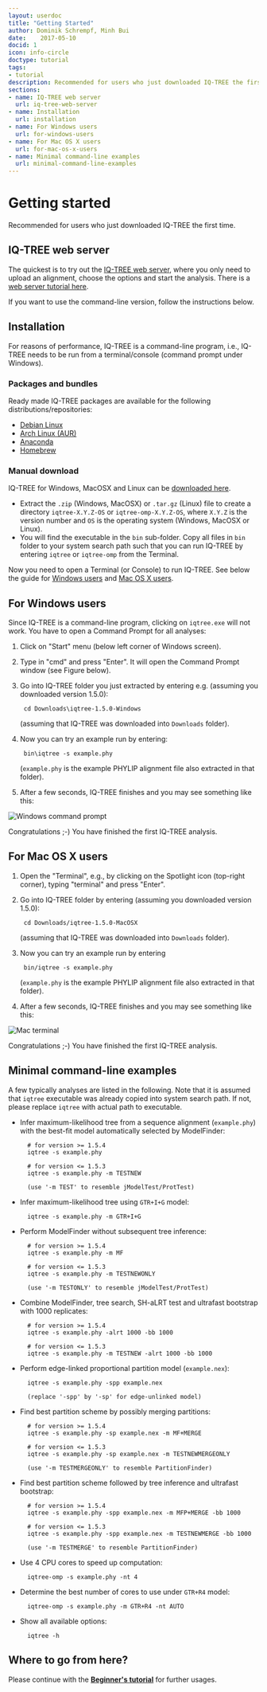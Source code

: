 ```yaml
---
layout: userdoc
title: "Getting Started"
author: Dominik Schrempf, Minh Bui
date:    2017-05-10
docid: 1
icon: info-circle
doctype: tutorial
tags:
- tutorial
description: Recommended for users who just downloaded IQ-TREE the first time.
sections:
- name: IQ-TREE web server
  url: iq-tree-web-server
- name: Installation
  url: installation
- name: For Windows users
  url: for-windows-users
- name: For Mac OS X users
  url: for-mac-os-x-users
- name: Minimal command-line examples
  url: minimal-command-line-examples
---
```


Getting started
===============

Recommended for users who just downloaded IQ-TREE the first time.
<!--more-->


IQ-TREE web server
------------------
<div class="hline"></div>

The quickest is to try out the [IQ-TREE web server](http://iqtree.cibiv.univie.ac.at), where you only need to upload an alignment, choose the options and start the analysis. There is a [web server tutorial here](Web-Server-Tutorial). 

If you want to use the command-line version, follow the instructions below.

Installation
------------
<div class="hline"></div>

For reasons of performance, IQ-TREE is a command-line program, i.e., IQ-TREE needs to be run from a terminal/console (command prompt under Windows).

### Packages and bundles

Ready made IQ-TREE packages are available for the following distributions/repositories:

* [Debian Linux](https://packages.debian.org/unstable/science/iqtree)
* [Arch Linux (AUR)](https://aur.archlinux.org/packages/iqtree-latest/)
* [Anaconda](https://anaconda.org/bioconda/iqtree)
* [Homebrew](http://braumeister.org/repos/Homebrew/homebrew-science/formula/iqtree)

### Manual download

IQ-TREE for Windows, MacOSX and Linux can be [downloaded here](http://www.iqtree.org/#download).

* Extract the `.zip` (Windows, MacOSX) or `.tar.gz` (Linux) file to create a directory `iqtree-X.Y.Z-OS` or `iqtree-omp-X.Y.Z-OS`, where `X.Y.Z` is the version number and `OS` is the operating system (Windows, MacOSX or Linux).
* You will find the executable in the `bin` sub-folder. Copy all files in `bin` folder to your system search path such that you can run IQ-TREE by entering `iqtree` or `iqtree-omp` from the Terminal.

Now you need to open a Terminal (or Console) to run IQ-TREE. See below the guide for [Windows users](#for-windows-users) and [Mac OS X users](#for-mac-os-x-users).

For Windows users
-----------------
<div class="hline"></div>

Since IQ-TREE is a command-line program, clicking on `iqtree.exe` will not work. You have to open a Command Prompt for all analyses:

1. Click on "Start" menu (below left corner of Windows screen).
2. Type in "cmd" and press "Enter". It will open the Command Prompt window (see Figure below).
3. Go into IQ-TREE folder you just extracted by entering e.g. (assuming you downloaded version 1.5.0):

        cd Downloads\iqtree-1.5.0-Windows
        
    (assuming that IQ-TREE was downloaded into `Downloads` folder).
4. Now you can try an example run by entering:

        bin\iqtree -s example.phy
        
    (`example.phy` is the example PHYLIP alignment file also extracted in that folder).
5. After a few seconds, IQ-TREE finishes and you may see something like this:

![Windows command prompt](images/win-cmd2.png)

Congratulations ;-) You have finished the first IQ-TREE analysis.


For Mac OS X users
------------------
<div class="hline"></div>

1. Open the "Terminal", e.g., by clicking on the Spotlight icon (top-right corner), typing "terminal" and press "Enter".
2. Go into IQ-TREE folder by entering (assuming you downloaded version 1.5.0):

        cd Downloads/iqtree-1.5.0-MacOSX

    (assuming that IQ-TREE was downloaded into `Downloads` folder).
3. Now you can try an example run by entering 

        bin/iqtree -s example.phy

    (`example.phy` is the example PHYLIP alignment file also extracted in that folder).
4. After a few seconds, IQ-TREE finishes and you may see something like this:

![Mac terminal](images/mac-cmd2.png)

Congratulations ;-) You have finished the first IQ-TREE analysis.



Minimal command-line examples
-----------------------------
<div class="hline"></div>

A few typically analyses are listed in the following. Note that it is assumed that `iqtree` executable was already copied into system search path. If not, please replace `iqtree` with actual path to executable.

* Infer maximum-likelihood tree from a sequence alignment (`example.phy`)
   with the best-fit model automatically selected by ModelFinder:

        # for version >= 1.5.4
        iqtree -s example.phy

        # for version <= 1.5.3
        iqtree -s example.phy -m TESTNEW

        (use '-m TEST' to resemble jModelTest/ProtTest)

* Infer maximum-likelihood tree using `GTR+I+G` model:

        iqtree -s example.phy -m GTR+I+G

* Perform ModelFinder without subsequent tree inference:
        
        # for version >= 1.5.4
        iqtree -s example.phy -m MF

        # for version <= 1.5.3
        iqtree -s example.phy -m TESTNEWONLY

        (use '-m TESTONLY' to resemble jModelTest/ProtTest)

* Combine ModelFinder, tree search, SH-aLRT test and ultrafast bootstrap with 1000 replicates:

        # for version >= 1.5.4
        iqtree -s example.phy -alrt 1000 -bb 1000

        # for version <= 1.5.3
        iqtree -s example.phy -m TESTNEW -alrt 1000 -bb 1000

* Perform edge-linked proportional partition model (`example.nex`):

        iqtree -s example.phy -spp example.nex

        (replace '-spp' by '-sp' for edge-unlinked model)

* Find best partition scheme by possibly merging partitions:

        # for version >= 1.5.4
        iqtree -s example.phy -sp example.nex -m MF+MERGE

        # for version <= 1.5.3
        iqtree -s example.phy -sp example.nex -m TESTNEWMERGEONLY
        
        (use '-m TESTMERGEONLY' to resemble PartitionFinder)

* Find best partition scheme followed by tree inference and ultrafast bootstrap:

        # for version >= 1.5.4
        iqtree -s example.phy -spp example.nex -m MFP+MERGE -bb 1000

        # for version <= 1.5.3
        iqtree -s example.phy -spp example.nex -m TESTNEWMERGE -bb 1000

        (use '-m TESTMERGE' to resemble PartitionFinder)

* Use 4 CPU cores to speed up computation:

        iqtree-omp -s example.phy -nt 4

* Determine the best number of cores to use under `GTR+R4` model:

        iqtree-omp -s example.phy -m GTR+R4 -nt AUTO

* Show all available options: 

        iqtree -h
        

Where to go from here?
----------------------------
<div class="hline"></div>

Please continue with the **[Beginner's tutorial](Tutorial)** for further usages.


